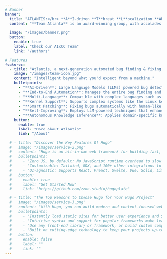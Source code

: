 ```yaml
---
# Banner
banner:
  title: "ATLANTIS:</br> **A**I-driven **T**hreat **L**ocalization **AN**d **T**riage **I**ntelligent **S**ystem"
  content: "**Team Atlanta** is an award-winning group, with accolades from Pwn2Own, DEFCON CTF, and numerous academic conferences. Our team comprises experts from Georgia Tech, Samsung Research, KAIST, and POSTECH. We are dedicated to advancing next-generation security research using Large Language Models (LLMs) to pioneer Security-AGI for the future. In DARPA’s AI Cyber Challenge, we aim to revolutionize security paradigms by leveraging AI and LLMs in our cyber reasoning system **Atlantis**."

  image: "/images/banner.png"
  button:
    enable: true
    label: "Check our AIxCC Team"
    link: "/authors"

# Features
features:
  - title: "Atlantis, a next-generation automated bug finding & fixing system"
    image: "/images/team-icon.jpg"
    content: "Intelligent beyond what you'd expect from a machine."
    bulletpoints:
      - "**AI-Driven**: Large Language Models (LLMs) powered bug detection and fixing for real-world softwares."
      - "**End-to-End Automation**: Manages the entire bug finding and fixing process."
      - "**Multi-Language**: Compatible with complex languages such as C/C++, Java, etc."
      - "**Kernel Support**: Supports complex systems like the Linux kernel."
      - "**Smart Patching**: Fixing bugs automatically with human-like reasoning." 
      - "**Self-Improving**: Employs LLM-powered techniques that enhance over time."
      - "**Autonomous Knowledge Inference**: Applies domain-specific knowledge without human intervention."
    button:
      enable: true
      label: "More about Atlantis"
      link: "/About"

  # - title: "Discover the Key Features Of Hugo"
  #   image: "/images/service-2.png"
  #   content: "Hugo is an all-in-one web framework for building fast, content-focused websites. It offers a range of exciting features for developers and website creators. Some of the key features are:"
  #   bulletpoints:
  #     - "Zero JS, by default: No JavaScript runtime overhead to slow you down."
  #     - "Customizable: Tailwind, MDX, and 100+ other integrations to choose from."
  #     - "UI-agnostic: Supports React, Preact, Svelte, Vue, Solid, Lit and more."
  #   button:
  #     enable: true
  #     label: "Get Started Now"
  #     link: "https://github.com/zeon-studio/hugoplate"

  # - title: "The Top Reasons to Choose Hugo for Your Hugo Project"
  #   image: "/images/service-3.png"
  #   content: "With Hugo, you can build modern and content-focused websites without sacrificing performance or ease of use."
  #   bulletpoints:
  #     - "Instantly load static sites for better user experience and SEO."
  #     - "Intuitive syntax and support for popular frameworks make learning and using Hugo a breeze."
  #     - "Use any front-end library or framework, or build custom components, for any project size."
  #     - "Built on cutting-edge technology to keep your projects up-to-date with the latest web standards."
  #   button:
  #     enable: false
  #     label: ""
  #     link: ""
---
```

